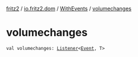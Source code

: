 [fritz2](../../index.md) / [io.fritz2.dom](../index.md) / [WithEvents](index.md) / [volumechanges](./volumechanges.md)

# volumechanges

`val volumechanges: `[`Listener`](../-listener/index.md)`<`[`Event`](https://kotlinlang.org/api/latest/jvm/stdlib/org.w3c.dom.events/-event/index.html)`, T>`